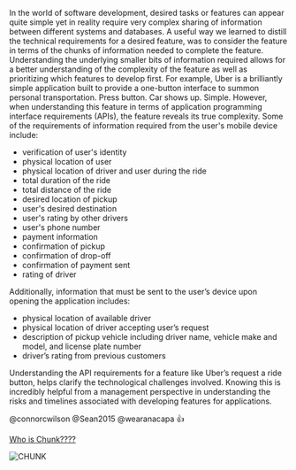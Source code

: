 In the world of software development, desired tasks or features can appear quite simple yet in reality require very complex sharing of information between different systems and databases.  A useful way we learned to distill the technical requirements for a desired feature, was to consider the feature in terms of the chunks of information needed to complete the feature.  Understanding the underlying smaller bits of information required allows for a better understanding of the complexity of the feature as well as prioritizing which features to develop first.  For example, Uber is a brilliantly simple application built to provide a one-button interface to summon personal transportation.  Press button.  Car shows up.  Simple.  However, when understanding this feature in terms of application programming interface requirements (APIs), the feature reveals its true complexity.  Some of the requirements of information required from the user's mobile device include:
* verification of user's identity
* physical location of user
* physical location of driver and user during the ride
* total duration of the ride
* total distance of the ride
* desired location of pickup
* user's desired destination
* user's rating by other drivers
* user's phone number
* payment information
* confirmation of pickup
* confirmation of drop-off 
* confirmation of payment sent
* rating of driver
    
Additionally, information that must be sent to the user’s device upon opening the application includes:
* physical location of available driver
* physical location of driver accepting user’s request
* description of pickup vehicle including driver name, vehicle make and       model, and license plate number
* driver’s rating from previous customers

Understanding the API requirements for a feature like Uber’s request a ride button, helps clarify the technological challenges involved.  Knowing this is incredibly helpful from a management perspective in understanding the risks and timelines associated with developing features for applications. 

@connorcwilson 
@Sean2015
@wearanacapa
:+1:

[Who is Chunk????](http://www.huffingtonpost.co.uk/2012/04/18/the-goonies-chunk_n_1434409.html)

![CHUNK](http://i.huffpost.com/gen/573105/thumbs/o-GOONIES-570.jpg?4)

